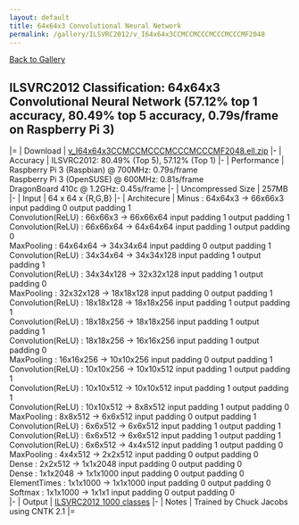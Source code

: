 ```yaml
---
layout: default
title: 64x64x3 Convolutional Neural Network
permalink: /gallery/ILSVRC2012/v_I64x64x3CCMCCMCCCMCCCMCCCMF2048
---
```


[Back to Gallery](/ELL/gallery)

## ILSVRC2012 Classification: 64x64x3 Convolutional Neural Network (57.12% top 1 accuracy, 80.49% top 5 accuracy, 0.79s/frame on Raspberry Pi 3)

|=
| Download | [v_I64x64x3CCMCCMCCCMCCCMCCCMF2048.ell.zip](https://github.com/Microsoft/ELL-models/raw/master/models/ILSVRC2012/v_I64x64x3CCMCCMCCCMCCCMCCCMF2048/v_I64x64x3CCMCCMCCCMCCCMCCCMF2048.ell.zip)
|-
| Accuracy | ILSVRC2012: 80.49% (Top 5), 57.12% (Top 1) 
|-
| Performance | Raspberry Pi 3 (Raspbian) @ 700MHz: 0.79s/frame<br>Raspberry Pi 3 (OpenSUSE) @ 600MHz: 0.81s/frame<br>DragonBoard 410c @ 1.2GHz: 0.45s/frame
|-
| Uncompressed Size | 257MB
|-
| Input | 64 x 64 x {R,G,B}
|-
| Architecure | Minus :  64x64x3  ->  66x66x3  input padding 0  output padding 1<br>Convolution(ReLU) :  66x66x3  ->  66x66x64  input padding 1  output padding 1<br>Convolution(ReLU) :  66x66x64  ->  64x64x64  input padding 1  output padding 0<br>MaxPooling :  64x64x64  ->  34x34x64  input padding 0  output padding 1<br>Convolution(ReLU) :  34x34x64  ->  34x34x128  input padding 1  output padding 1<br>Convolution(ReLU) :  34x34x128  ->  32x32x128  input padding 1  output padding 0<br>MaxPooling :  32x32x128  ->  18x18x128  input padding 0  output padding 1<br>Convolution(ReLU) :  18x18x128  ->  18x18x256  input padding 1  output padding 1<br>Convolution(ReLU) :  18x18x256  ->  18x18x256  input padding 1  output padding 1<br>Convolution(ReLU) :  18x18x256  ->  16x16x256  input padding 1  output padding 0<br>MaxPooling :  16x16x256  ->  10x10x256  input padding 0  output padding 1<br>Convolution(ReLU) :  10x10x256  ->  10x10x512  input padding 1  output padding 1<br>Convolution(ReLU) :  10x10x512  ->  10x10x512  input padding 1  output padding 1<br>Convolution(ReLU) :  10x10x512  ->  8x8x512  input padding 1  output padding 0<br>MaxPooling :  8x8x512  ->  6x6x512  input padding 0  output padding 1<br>Convolution(ReLU) :  6x6x512  ->  6x6x512  input padding 1  output padding 1<br>Convolution(ReLU) :  6x6x512  ->  6x6x512  input padding 1  output padding 1<br>Convolution(ReLU) :  6x6x512  ->  4x4x512  input padding 1  output padding 0<br>MaxPooling :  4x4x512  ->  2x2x512  input padding 0  output padding 0<br>Dense :  2x2x512  ->  1x1x2048  input padding 0  output padding 0<br>Dense :  1x1x2048  ->  1x1x1000  input padding 0  output padding 0<br>ElementTimes :  1x1x1000  ->  1x1x1000  input padding 0  output padding 0<br>Softmax :  1x1x1000  ->  1x1x1  input padding 0  output padding 0<br>
|-
| Output | [ILSVRC2012 1000 classes](https://github.com/Microsoft/ELL-models/raw/master/models/ILSVRC2012/categories.txt)
|-
| Notes | Trained by Chuck Jacobs using CNTK 2.1
|=

